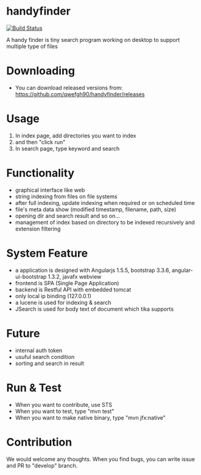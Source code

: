 # handyfinder

[![Build Status](https://travis-ci.org/qwefgh90/handyfinder.svg?branch=master)](https://travis-ci.org/qwefgh90/handyfinder)

A handy finder is tiny search program working on desktop to support multiple type of files

# Downloading

- You can download released versions from:  https://github.com/qwefgh90/handyfinder/releases

# Usage

1. In index page, add directories you want to index
2. and then "click run"
3. In search page, type keyword and search

# Functionality
- graphical interface like web
- string indexing from files on file systems
- after full indexing, update indexing when required or on scheduled time
- file's meta data show (modified timestamp, filename, path, size)
- opening dir and search result and so on...
- management of index based on directory to be indexed recursively and extension filtering

# System Feature
- a application is designed with Angularjs 1.5.5, bootstrap 3.3.6, angular-ui-bootstrap 1.3.2, javafx webview
- frontend is SPA (Single Page Application)
- backend is Restful API with embedded tomcat
- only local ip binding (127.0.0.1) 
- a lucene is used for indexing & search
- JSearch is used for body text of document which tika supports

# Future
- internal auth token
- usuful search condition
- sorting and search in result

# Run & Test

- When you want to contribute, use STS
- When you want to test, type "mvn test"
- When you want to make native binary, type "mvn jfx:native" 

# Contribution

We would welcome any thoughts. When you find bugs, you can write issue and PR to "develop" branch.
